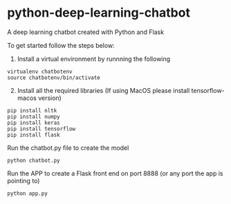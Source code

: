 # python-deep-learning-chatbot
A deep learning chatbot created with Python and Flask

To get started follow the steps below:

1. Install a virtual environment by runnning the following
```
virtualenv chatbotenv
source chatbotenv/bin/activate
```

2. Install all the required libraries (If using MacOS please install tensorflow-macos version)
```
pip install nltk
pip install numpy
pip install keras
pip install tensorflow
pip install flask
```

Run the chatbot.py file to create the model
```
python chatbot.py
```

Run the APP to create a Flask front end on port 8888 (or any port the app is pointing to)
```
python app.py
```

